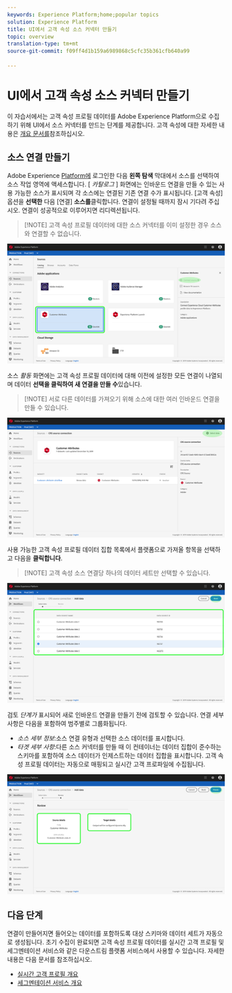 ```yaml
---
keywords: Experience Platform;home;popular topics
solution: Experience Platform
title: UI에서 고객 속성 소스 커넥터 만들기
topic: overview
translation-type: tm+mt
source-git-commit: f09ff4d1b159a6989868c5cfc35b361cfb640a99

---
```



# UI에서 고객 속성 소스 커넥터 만들기

이 자습서에서는 고객 속성 프로필 데이터를 Adobe Experience Platform으로 수집하기 위해 UI에서 소스 커넥터를 만드는 단계를 제공합니다. 고객 속성에 대한 자세한 내용은 [개요 문서를](https://docs.adobe.com/content/help/ko-KR/core-services/interface/customer-attributes/attributes.html)참조하십시오.

## 소스 연결 만들기

Adobe Experience <a href="https://platform.adobe.com" target="_blank">Platform에</a> 로그인한 다음 **왼쪽 탐색** 막대에서 소스를 선택하여 소스 작업 영역에 액세스합니다. [ *카탈로그* ] 화면에는 인바운드 연결을 만들 수 있는 사용 가능한 소스가 표시되며 각 소스에는 연결된 기존 연결 수가 표시됩니다. [고객 속성] 옵션을 **선택한** 다음 [연결] **소스를**&#x200B;클릭합니다. 연결이 설정될 때까지 잠시 기다려 주십시오. 연결이 성공적으로 이루어지면 리디렉션됩니다.

>[!NOTE] 고객 속성 프로필 데이터에 대한 소스 커넥터를 이미 설정한 경우 소스와 연결할 수 없습니다.

![](../../../../images/tutorials/create/customer-attributes/CA-sources_catalog.png)

소스 *활동* 화면에는 고객 속성 프로필 데이터에 대해 이전에 설정한 모든 연결이 나열되며 데이터 **선택을 클릭하여 새 연결을 만들 수**&#x200B;있습니다.

>[!NOTE] 서로 다른 데이터를 가져오기 위해 소스에 대한 여러 인바운드 연결을 만들 수 있습니다.

![](../../../../images/tutorials/create/customer-attributes/CA-source_activity.png)

사용 가능한 고객 속성 프로필 데이터 집합 목록에서 플랫폼으로 가져올 항목을 선택하고 다음을 **클릭합니다**.

>[!NOTE] 고객 속성 소스 연결당 하나의 데이터 세트만 선택할 수 있습니다.

![](../../../../images/tutorials/create/customer-attributes/CA-select_data.png)

검토 *단계가* 표시되어 새로 인바운드 연결을 만들기 전에 검토할 수 있습니다. 연결 세부 사항은 다음을 포함하여 범주별로 그룹화됩니다.

* *소스 세부 정보*:소스 연결 유형과 선택한 소스 데이터를 표시합니다.
* *타겟 세부 사항*:다른 소스 커넥터를 만들 때 이 컨테이너는 데이터 집합이 준수하는 스키마를 포함하여 소스 데이터가 인제스트하는 데이터 집합을 표시합니다. 고객 속성 프로필 데이터는 자동으로 매핑되고 실시간 고객 프로파일에 수집됩니다.

![](../../../../images/tutorials/create/customer-attributes/CA-review.png)

## 다음 단계

연결이 만들어지면 들어오는 데이터를 포함하도록 대상 스키마와 데이터 세트가 자동으로 생성됩니다. 초기 수집이 완료되면 고객 속성 프로필 데이터를 실시간 고객 프로필 및 세그멘테이션 서비스와 같은 다운스트림 플랫폼 서비스에서 사용할 수 있습니다. 자세한 내용은 다음 문서를 참조하십시오.

* [실시간 고객 프로필 개요](../../../../../profile/home.md)
* [세그멘테이션 서비스 개요](../../../../../segmentation/home.md)
